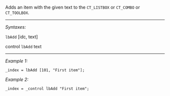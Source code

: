 Adds an item with the given text to the `CT_LISTBOX` or `CT_COMBO` or `CT_TOOLBOX`.


---
*Syntaxes:*

`lbAdd` [idc, text]

control `lbAdd` text

---
*Example 1:*

```sqf
_index = lbAdd [101, "First item"];
```

*Example 2:*

```sqf
_index = _control lbAdd "First item";
```
